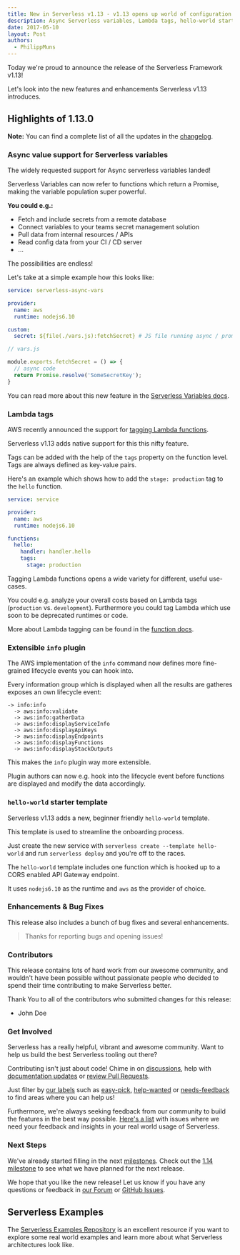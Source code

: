 ```yaml
---
title: New in Serverless v1.13 - v1.13 opens up world of configuration possibilities with new async variable support
description: Async Serverless variables, Lambda tags, hello-world starter template and more in the Serverless Framework v1.13 release.
date: 2017-05-10
layout: Post
authors:
  - PhilippMuns
---
```


Today we're proud to announce the release of the Serverless Framework v1.13!

Let's look into the new features and enhancements Serverless v1.13 introduces.

## Highlights of 1.13.0

**Note:** You can find a complete list of all the updates in the [changelog](https://github.com/serverless/serverless/blob/master/CHANGELOG.md).

### Async value support for Serverless variables

The widely requested support for Async serverless variables landed!

Serverless Variables can now refer to functions which return a Promise, making the variable population super powerful.

**You could e.g.:**

- Fetch and include secrets from a remote database
- Connect variables to your teams secret management solution
- Pull data from internal resources / APIs
- Read config data from your CI / CD server
- ...

The possibilities are endless!

Let's take at a simple example how this looks like:

```yml
service: serverless-async-vars

provider:
  name: aws
  runtime: nodejs6.10

custom:
  secret: ${file(./vars.js):fetchSecret} # JS file running async / promised
```

```javascript
// vars.js

module.exports.fetchSecret = () => {
  // async code
  return Promise.resolve('SomeSecretKey');
}
```

You can read more about this new feature in the [Serverless Variables docs](https://serverless.com/framework/docs/providers/aws/guide/variables).

### Lambda tags

AWS recently announced the support for [tagging Lambda functions](https://aws.amazon.com/de/about-aws/whats-new/2017/04/aws-lambda-supports-tagging-and-cost-allocations/).

Serverless v1.13 adds native support for this this nifty feature.

Tags can be added with the help of the `tags` property on the function level. Tags are always defined as key-value pairs.

Here's an example which shows how to add the `stage: production` tag to the `hello` function.

```yml
service: service

provider:
  name: aws
  runtime: nodejs6.10

functions:
  hello:
    handler: handler.hello
    tags:
      stage: production
```

Tagging Lambda functions opens a wide variety for different, useful use-cases.

You could e.g. analyze your overall costs based on Lambda tags (`production` vs. `development`). Furthermore you could tag Lambda which use soon to be deprecated runtimes or code.

More about Lambda tagging can be found in the [function docs](https://serverless.com/framework/docs/providers/aws/guide/functions/).

### Extensible `info` plugin

The AWS implementation of the `info` command now defines more fine-grained lifecycle events you can hook into.

Every information group which is displayed when all the results are gatheres exposes an own lifecycle event:

```
-> info:info
  -> aws:info:validate
  -> aws:info:gatherData
  -> aws:info:displayServiceInfo
  -> aws:info:displayApiKeys
  -> aws:info:displayEndpoints
  -> aws:info:displayFunctions
  -> aws:info:displayStackOutputs
```

This makes the `info` plugin way more extensible.

Plugin authors can now e.g. hook into the lifecycle event before functions are displayed and modify the data accordingly.

### `hello-world` starter template

Serverless v1.13 adds a new, beginner friendly `hello-world` template.

This template is used to streamline the onboarding process.

Just create the new service with `serverless create --template hello-world` and run `serverless deploy` and you're off to the races.

The `hello-world` template includes one function which is hooked up to a CORS enabled API Gateway endpoint.

It uses `nodejs6.10` as the runtime and `aws` as the provider of choice.

### Enhancements & Bug Fixes

This release also includes a bunch of bug fixes and several enhancements.

> Thanks for reporting bugs and opening issues!

### Contributors

This release contains lots of hard work from our awesome community, and wouldn't have been possible without passionate people who decided to spend their time contributing to make Serverless better.

Thank You to all of the contributors who submitted changes for this release:

- John Doe

### Get Involved

Serverless has a really helpful, vibrant and awesome community. Want to help us build the best Serverless tooling out there?

Contributing isn't just about code! Chime in on [discussions](https://github.com/serverless/serverless/labels/stage%2Fneeds-feedback), help with [documentation updates](https://github.com/serverless/serverless/labels/kind%2Fdocs) or [review Pull Requests](https://github.com/serverless/serverless/pulls).

Just filter by [our labels](https://github.com/serverless/serverless/labels) such as [easy-pick](https://github.com/serverless/serverless/issues?q=is%3Aopen+is%3Aissue+label%3Astatus%2Feasy-pick), [help-wanted](https://github.com/serverless/serverless/issues?q=is%3Aopen+is%3Aissue+label%3Astatus%2Fhelp-wanted) or [needs-feedback](https://github.com/serverless/serverless/labels/stage%2Fneeds-feedback) to find areas where you can help us!

Furthermore, we're always seeking feedback from our community to build the features in the best way possible. [Here's a list](https://github.com/serverless/serverless/labels/stage%2Fneeds-feedback) with issues where we need your feedback and insights in your real world usage of Serverless.

### Next Steps

We've already started filling in the next [milestones](https://github.com/serverless/serverless/milestones). Check out the [1.14 milestone](https://github.com/serverless/serverless/milestone/29) to see what we have planned for the next release.

We hope that you like the new release! Let us know if you have any questions or feedback in [our Forum](http://forum.serverless.com/) or [GitHub Issues](https://github.com/serverless/serverless/issues).

## Serverless Examples

The [Serverless Examples Repository](https://github.com/serverless/examples) is an excellent resource if you want to explore some real world examples and learn more about what Serverless architectures look like.
